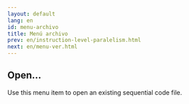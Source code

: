 ```yaml
---
layout: default
lang: en
id: menu-archivo
title: Menú archivo
prev: en/instruction-level-paralelism.html
next: en/menu-ver.html
---
```


## Open...

Use this menu item to open an existing sequential code file.
